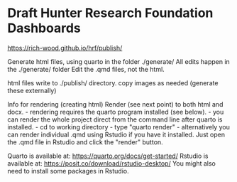 # Draft Hunter Research Foundation Dashboards

https://rich-wood.github.io/hrf/publish/

Generate html files, using quarto in the folder ./generate/
All edits happen in the ./generate/ folder
Edit the .qmd files, not the html.

html files write to ./publish/ directory.
copy images as needed (generate these externally)


Info for rendering (creating html)
Render (see next point) to both html and docx.
	- rendering requires the quarto program installed (see below).
	- you can render the whole project direct from the command line after quarto is installed.
		- cd to working directory
		- type "quarto render"
	- alternatively you can render individual .qmd using Rstudio if you have it installed. Just open the .qmd file in Rstudio and click the "render" button.


Quarto is available at:
https://quarto.org/docs/get-started/
Rstudio is available at:
https://posit.co/download/rstudio-desktop/
You might also need to install some packages in Rstudio.

